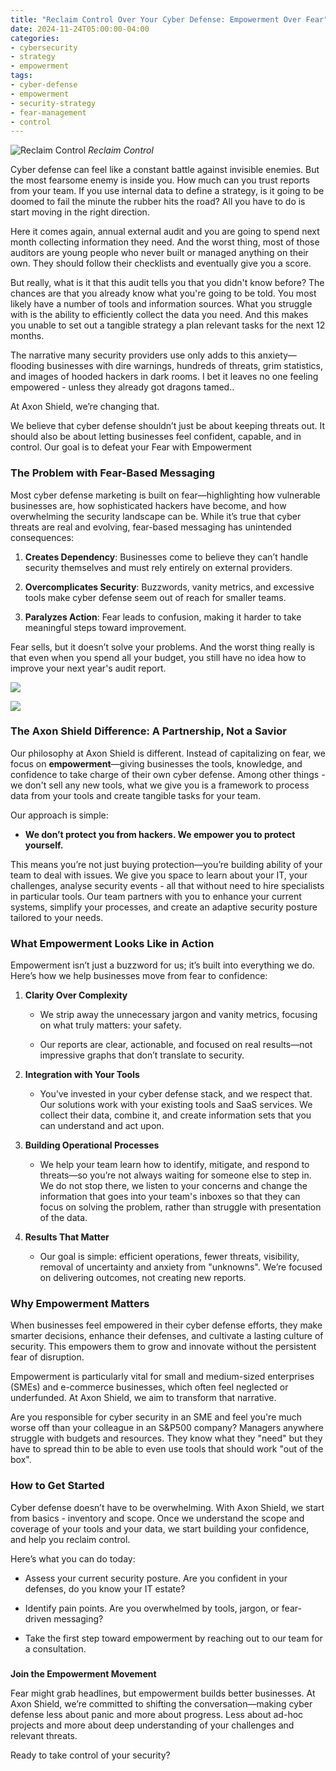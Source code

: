 ```yaml
---
title: "Reclaim Control Over Your Cyber Defense: Empowerment Over Fear"
date: 2024-11-24T05:00:00-04:00
categories:
- cybersecurity
- strategy
- empowerment
tags:
- cyber-defense
- empowerment
- security-strategy
- fear-management
- control
---
```

![Reclaim Control](/assets/images/posts/cyber-empowerment/reclaim-control.jpg)
*Reclaim Control*

Cyber defense can feel like a constant battle against invisible enemies. But the most fearsome enemy is inside you. How much can you trust reports from your team. If you use internal data to define a strategy, is it going to be doomed to fail the minute the rubber hits the road? All you have to do is start moving in the right direction.


Here it comes again, annual external audit and you are going to spend next month collecting information they need. And the worst thing, most of those auditors are young people who never built or managed anything on their own. They should follow their checklists and eventually give you a score.

But really, what is it that this audit tells you that you didn't know before? The chances are that you already know what you're going to be told. You most likely have a number of tools and information sources. What you struggle with is the ability to efficiently collect the data you need. And this makes you unable to set out a tangible strategy a plan relevant tasks for the next 12 months.

The narrative many security providers use only adds to this anxiety—flooding businesses with dire warnings, hundreds of threats, grim statistics, and images of hooded hackers in dark rooms. I bet it leaves no one feeling empowered - unless they already got dragons tamed..

At Axon Shield, we’re changing that.

We believe that cyber defense shouldn’t just be about keeping threats out. It should also be about letting businesses feel confident, capable, and in control. Our goal is to defeat your Fear with Empowerment

### **The Problem with Fear-Based Messaging**

Most cyber defense marketing is built on fear—highlighting how vulnerable businesses are, how sophisticated hackers have become, and how overwhelming the security landscape can be. While it’s true that cyber threats are real and evolving, fear-based messaging has unintended consequences:

1.  **Creates Dependency**: Businesses come to believe they can’t handle security themselves and must rely entirely on external providers.
    
2.  **Overcomplicates Security**: Buzzwords, vanity metrics, and excessive tools make cyber defense seem out of reach for smaller teams.
    
3.  **Paralyzes Action**: Fear leads to confusion, making it harder to take meaningful steps toward improvement.
    

  
Fear sells, but it doesn’t solve your problems. And the worst thing really is that even when you spend all your budget, you still have no idea how to improve your next year's audit report.

![](https://assets.zyrosite.com/cdn-cgi/image/format=auto,w=768,h=606,fit=crop,trim=0;58.766140602582496;321.7446197991392;74.92682926829268/mjEvZ1ePXxtyy8VB/organised_clatter1-AGB6e9EqGqCEvgXa.webp)

![](https://assets.zyrosite.com/cdn-cgi/image/format=auto,w=375,h=366,fit=crop,trim=0;59.755968169761275;154.82228116710874;73.3368700265252/mjEvZ1ePXxtyy8VB/organised_clatter1-AGB6e9EqGqCEvgXa.webp)

### **The Axon Shield Difference: A Partnership, Not a Savior**

Our philosophy at Axon Shield is different. Instead of capitalizing on fear, we focus on **empowerment**—giving businesses the tools, knowledge, and confidence to take charge of their own cyber defense. Among other things - we don't sell any new tools, what we give you is a framework to process data from your tools and create tangible tasks for your team.

Our approach is simple:

*   **We don’t protect you from hackers. We empower you to protect yourself.**
    

  
This means you’re not just buying protection—you’re building ability of your team to deal with issues. We give you space to learn about your IT, your challenges, analyse security events - all that without need to hire specialists in particular tools. Our team partners with you to enhance your current systems, simplify your processes, and create an adaptive security posture tailored to your needs.

### **What Empowerment Looks Like in Action**

Empowerment isn’t just a buzzword for us; it’s built into everything we do. Here’s how we help businesses move from fear to confidence:

1.  **Clarity Over Complexity**
    
    *   We strip away the unnecessary jargon and vanity metrics, focusing on what truly matters: your safety.
        
    *   Our reports are clear, actionable, and focused on real results—not impressive graphs that don’t translate to security.
        
2.  **Integration with Your Tools**
    
    *   You’ve invested in your cyber defense stack, and we respect that. Our solutions work with your existing tools and SaaS services. We collect their data, combine it, and create information sets that you can understand and act upon.
        
3.  **Building Operational Processes**
    
    *   We help your team learn how to identify, mitigate, and respond to threats—so you’re not always waiting for someone else to step in. We do not stop there, we listen to your concerns and change the information that goes into your team's inboxes so that they can focus on solving the problem, rather than struggle with presentation of the data.
        
4.  **Results That Matter**
    
    *   Our goal is simple: efficient operations, fewer threats, visibility, removal of uncertainty and anxiety from "unknowns". We’re focused on delivering outcomes, not creating new reports.
        

### **Why Empowerment Matters**

When businesses feel empowered in their cyber defense efforts, they make smarter decisions, enhance their defenses, and cultivate a lasting culture of security. This empowers them to grow and innovate without the persistent fear of disruption.

Empowerment is particularly vital for small and medium-sized enterprises (SMEs) and e-commerce businesses, which often feel neglected or underfunded. At Axon Shield, we aim to transform that narrative.

Are you responsible for cyber security in an SME and feel you're much worse off than your colleague in an S&P500 company? Managers anywhere struggle with budgets and resources. They know what they "need" but they have to spread thin to be able to even use tools that should work "out of the box".

### **How to Get Started**

Cyber defense doesn’t have to be overwhelming. With Axon Shield, we start from basics - inventory and scope. Once we understand the scope and coverage of your tools and your data, we start building your confidence, and help you reclaim control.

Here’s what you can do today:

*   Assess your current security posture. Are you confident in your defenses, do you know your IT estate?
    
*   Identify pain points. Are you overwhelmed by tools, jargon, or fear-driven messaging?
    
*   Take the first step toward empowerment by reaching out to our team for a consultation.
    

###   
**Join the Empowerment Movement**

Fear might grab headlines, but empowerment builds better businesses. At Axon Shield, we’re committed to shifting the conversation—making cyber defense less about panic and more about progress. Less about ad-hoc projects and more about deep understanding of your challenges and relevant threats.

Ready to take control of your security?